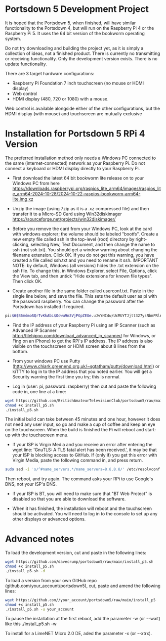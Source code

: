 # Portsdown 5 Development Project

It is hoped that the Portsdown 5, when finished, will have similar functionality to the Portsdown 4, but will run on the Raspberry Pi 4 or the Raspberry Pi 5.  It uses the 64 bit version of the bookworm operating system.

Do not try downloading and building the project yet, as it is simply a collection of ideas, not a finished product.  There is currently no transmitting or receiving functionality.  Only the development version exists.  There is no update functionality.

There are 3 target hardware configurations:

-	Raspberry Pi Foundation 7 inch touchscreen (no mouse or HDMI display)
-	Web control
-	HDMI display (480, 720 or 1080) with a mouse.

Web control is available alongside either of the other configurations, but the HDMI display (with mouse) and touchscreen are mutually exclusive 

# Installation for Portsdown 5 RPi 4 Version

The preferred installation method only needs a Windows PC connected to the same (internet-connected) network as your Raspberry Pi.  Do not connect a keyboard or HDMI display directly to your Raspberry Pi.

- First download the latest 64 bit bookworm lite release on to your Windows PC from here https://downloads.raspberrypi.org/raspios_lite_arm64/images/raspios_lite_arm64-2024-10-28/2024-10-22-raspios-bookworm-arm64-lite.img.xz

- Unzip the image (using 7zip as it is a .xz compressed file) and then transfer it to a Micro-SD Card using Win32diskimager https://sourceforge.net/projects/win32diskimager/

- Before you remove the card from your Windows PC, look at the card with windows explorer; the volume should be labeled "bootfs".  Create a new empty file called ssh in the top-level (root) directory by right-clicking, selecting New, Text Document, and then change the name to ssh (not ssh.txt).  You should get a window warning about changing the filename extension.  Click OK.  If you do not get this warning, you have created a file called ssh.txt and you need to rename it ssh.  IMPORTANT NOTE: by default, Windows (all versions) hides the .txt extension on the ssh file.  To change this, in Windows Explorer, select File, Options, click the View tab, and then untick "Hide extensions for known file types". Then click OK.

- Create another file in the same folder called userconf.txt.  Paste in the single line below, and save the file.  This sets the default user as pi with the password raspberry.  You can change the password after the Portsdown has installed if required.

```sh
pi:$6$B6mdmoSQrTvKkAbL$Ocwu9m3VjPGpZEGe.uJvYNI4w/UcMUYTJjtt327ysNbmPRlnROBCvigF0nRsVFH.QhfsLozLj4OJS8lRT442N0
```

- Find the IP address of your Raspberry Pi using an IP Scanner (such as Advanced IP Scanner http://filehippo.com/download_advanced_ip_scanner/ for Windows, or Fing on an iPhone) to get the RPi's IP address.  The IP address is also visible on the touchscreen or HDMI screen about 8 lines from the bottom.

- From your windows PC use Putty (http://www.chiark.greenend.org.uk/~sgtatham/putty/download.html) or kiTTY to log in to the IP address that you noted earlier.  You will get a Security warning the first time you try; this is normal.

- Log in (user: pi, password: raspberry) then cut and paste the following code in, one line at a time:


```sh
wget https://github.com/BritishAmateurTelevisionClub/portsdown5/raw/main/install_p5.sh
chmod +x install_p5.sh
./install_p5.sh
```

The initial build can take between 45 minutes and one hour, however it does not need any user input, so go and make a cup of coffee and keep an eye on the touchscreen.  When the build is finished the Pi will reboot and start-up with the touchscreen menu.

- If your ISP is Virgin Media and you receive an error after entering the wget line: 'GnuTLS: A TLS fatal alert has been received.', it may be that your ISP is blocking access to GitHub.  If (only if) you get this error with Virgin Media, paste the following command in, and press return.
```sh
sudo sed -i 's/^#name_servers.*/name_servers=8.8.8.8/' /etc/resolvconf.conf
```
Then reboot, and try again.  The command asks your RPi to use Google's DNS, not your ISP's DNS.

- If your ISP is BT, you will need to make sure that "BT Web Protect" is disabled so that you are able to download the software.

- When it has finished, the installation will reboot and the touchscreen should be activated.  You will need to log in to the console to set up any other displays or advanced options.


# Advanced notes

To load the development version, cut and paste in the following lines:

```sh
wget https://github.com/davecrump/portsdown5/raw/main/install_p5.sh
chmod +x install_p5.sh
./install_p5.sh -d
```

To load a version from your own GitHub repo (github.com/your_account/portsdown5), cut, paste and amend the following lines:
```sh
wget https://github.com//your_account/portsdown5/raw/main/install_p5
chmod +x install_p5.sh
./install_p5.sh -u your_account
```

To pause the installation at the first reboot, add the parameter -w (or --wait) like this ./install_p5.sh -w

To install for a LimeNET Micro 2.0 DE, aded the parameter -x (or --xtrx).

